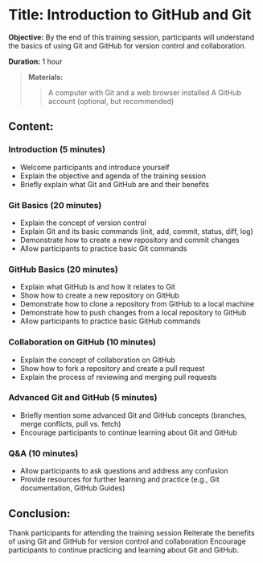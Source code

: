 # Title: Introduction to GitHub and Git

**Objective:** By the end of this training session, participants will understand the basics of using Git and GitHub for version control and collaboration.

**Duration:** 1 hour

> **Materials:**
>
>> A computer with Git and a web browser installed
>> A GitHub account (optional, but recommended)

## Content:

### Introduction (5 minutes)
- Welcome participants and introduce yourself
- Explain the objective and agenda of the training session
- Briefly explain what Git and GitHub are and their benefits

### Git Basics (20 minutes)
- Explain the concept of version control
- Explain Git and its basic commands (init, add, commit, status, diff, log)
- Demonstrate how to create a new repository and commit changes
- Allow participants to practice basic Git commands

### GitHub Basics (20 minutes)
- Explain what GitHub is and how it relates to Git
- Show how to create a new repository on GitHub
- Demonstrate how to clone a repository from GitHub to a local machine
- Demonstrate how to push changes from a local repository to GitHub
- Allow participants to practice basic GitHub commands

### Collaboration on GitHub (10 minutes)
- Explain the concept of collaboration on GitHub
- Show how to fork a repository and create a pull request
- Explain the process of reviewing and merging pull requests

### Advanced Git and GitHub (5 minutes)
- Briefly mention some advanced Git and GitHub concepts (branches, merge conflicts, pull vs. fetch)
- Encourage participants to continue learning about Git and GitHub

### Q&A (10 minutes)
- Allow participants to ask questions and address any confusion
- Provide resources for further learning and practice (e.g., Git documentation, GitHub Guides)

## Conclusion:

Thank participants for attending the training session
Reiterate the benefits of using Git and GitHub for version control and collaboration
Encourage participants to continue practicing and learning about Git and GitHub.